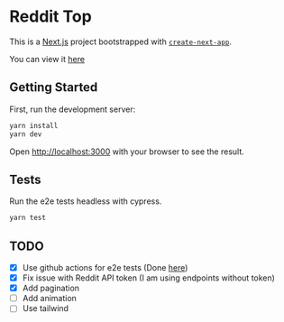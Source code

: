 # Reddit Top

This is a [Next.js](https://nextjs.org/) project bootstrapped with [`create-next-app`](https://github.com/vercel/next.js/tree/canary/packages/create-next-app).

You can view it [here](https://reddit-top-moisesnandres1.vercel.app/)

## Getting Started

First, run the development server:

```bash
yarn install
yarn dev
```

Open [http://localhost:3000](http://localhost:3000) with your browser to see the result.

## Tests

Run the e2e tests headless with cypress.

```bash
yarn test
```

## TODO

- [x] Use github actions for e2e tests (Done [here](https://github.com/moisesnandres/reddit-top/actions/workflows/e2e-tests.yml))
- [x] Fix issue with Reddit API token (I am using endpoints without token)
- [x] Add pagination
- [ ] Add animation
- [ ] Use tailwind
